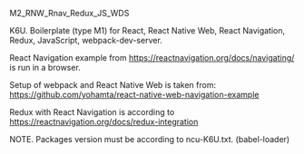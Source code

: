 M2_RNW_Rnav_Redux_JS_WDS

K6U.
Boilerplate (type M1) for React, React Native Web, React Navigation, Redux, JavaScript, webpack-dev-server.

React Navigation example from
https://reactnavigation.org/docs/navigating/
is run in a browser.

Setup of webpack and React Native Web is taken from:
https://github.com/yohamta/react-native-web-navigation-example

Redux with React Navigation is according to
https://reactnavigation.org/docs/redux-integration

NOTE.
Packages version must be according to ncu-K6U.txt.
(babel-loader)
